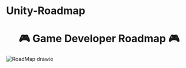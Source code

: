 # Unity-Roadmap

<div id="header" align="center">
	<h1>🎮 Game Developer Roadmap 🎮</h1>
</div>
  
![RoadMap drawio](https://github.com/Kelkhaun/Unity-Roadmap/assets/80789057/423ea8ab-adbe-4770-9231-3f1f6061068e)

</div>
